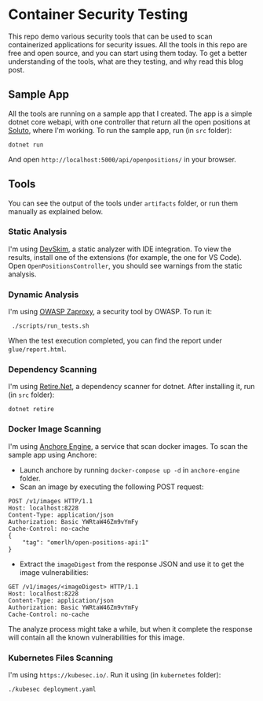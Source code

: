 # Container Security Testing
This repo demo various security tools that can be used to scan containerized applications for security issues.
All the tools in this repo are free and open source, and you can start using them today.
To get a better understanding of the tools, what are they testing, and why read this blog post.

## Sample App
All the tools are running on a sample app that I created.
The app is a simple dotnet core webapi, with one controller that return all the open positions at [Soluto](https://www.solutotlv.com/), where I'm working.
To run the sample app, run (in `src` folder):
```
dotnet run
```
And open `http://localhost:5000/api/openpositions/` in your browser.

## Tools
You can see the output of the tools under `artifacts` folder, or run them manually as explained below.
### Static Analysis
I'm using [DevSkim](https://github.com/Microsoft/DevSkim), a static analyzer with IDE integration. 
To view the results, install one of the extensions (for example, the one for VS Code).
Open `OpenPositionsController`, you should see warnings from the static analysis.

### Dynamic Analysis
I'm using [OWASP Zaproxy](https://github.com/zaproxy/zaproxy), a security tool by OWASP. To run it:
```
 ./scripts/run_tests.sh
```
When the test execution completed, you can find the report under `glue/report.html`.

### Dependency Scanning
I'm using [Retire.Net](https://github.com/RetireNet/dotnet-retire), a dependency scanner for dotnet. After installing it, run (in `src` folder):
```
dotnet retire
```

### Docker Image Scanning
I'm using [Anchore Engine](https://github.com/anchore/anchore-engine/), a service that scan docker images. To scan the sample app using Anchore:
* Launch anchore by running `docker-compose up -d` in `anchore-engine` folder.
* Scan an image by executing the following POST request:
```
POST /v1/images HTTP/1.1
Host: localhost:8228
Content-Type: application/json
Authorization: Basic YWRtaW46Zm9vYmFy
Cache-Control: no-cache
{
	"tag": "omerlh/open-positions-api:1"
}
```
* Extract the `imageDigest` from the response JSON and use it to get the image vulnerabilities:
```
GET /v1/images/<imageDigest> HTTP/1.1
Host: localhost:8228
Content-Type: application/json
Authorization: Basic YWRtaW46Zm9vYmFy
Cache-Control: no-cache
```
The analyze process might take a while, but when it complete the response will contain all the known vulnerabilities for this image.

### Kubernetes Files Scanning
I'm using `https://kubesec.io/`. Run it using (in `kubernetes` folder):
```
./kubesec deployment.yaml
```